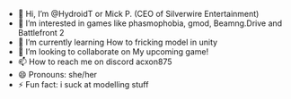 - 👋 Hi, I’m @HydroidT or Mick P. (CEO of Silverwire Entertainment)
- 👀 I’m interested in games like phasmophobia, gmod, Beamng.Drive and Battlefront 2
- 🌱 I’m currently learning How to fricking model in unity
- 💞️ I’m looking to collaborate on My upcoming game!
- 📫 How to reach me on discord acxon875
- 😄 Pronouns: she/her
- ⚡ Fun fact: i suck at modelling stuff

<!---
HydroidT/HydroidT is a ✨ special ✨ repository because its `README.md` (this file) appears on your GitHub profile.
You can click the Preview link to take a look at your changes.
--->

